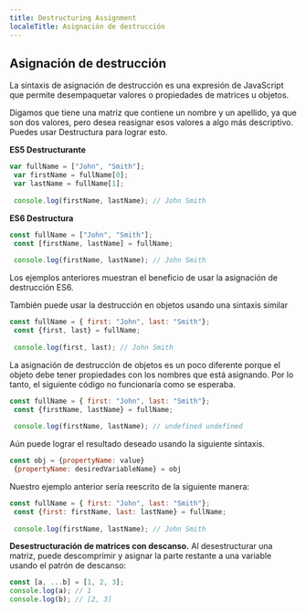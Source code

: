 ```yaml
---
title: Destructuring Assignment
localeTitle: Asignación de destrucción
---
```

## Asignación de destrucción

La sintaxis de asignación de destrucción es una expresión de JavaScript que permite desempaquetar valores o propiedades de matrices u objetos.

Digamos que tiene una matriz que contiene un nombre y un apellido, ya que son dos valores, pero desea reasignar esos valores a algo más descriptivo. Puedes usar Destructura para lograr esto.

**ES5 Destructurante**

```js
var fullName = ["John", "Smith"]; 
 var firstName = fullName[0]; 
 var lastName = fullName[1]; 
 
 console.log(firstName, lastName); // John Smith 
```

**ES6 Destructura**

```js
const fullName = ["John", "Smith"]; 
 const [firstName, lastName] = fullName; 
 
 console.log(firstName, lastName); // John Smith 
```

Los ejemplos anteriores muestran el beneficio de usar la asignación de destrucción ES6.

También puede usar la destrucción en objetos usando una sintaxis similar

```js
const fullName = { first: "John", last: "Smith"}; 
 const {first, last} = fullName; 
 
 console.log(first, last); // John Smith 
```

La asignación de destrucción de objetos es un poco diferente porque el objeto debe tener propiedades con los nombres que está asignando. Por lo tanto, el siguiente código no funcionaría como se esperaba.

```js
const fullName = { first: "John", last: "Smith"}; 
 const {firstName, lastName} = fullName;
 
 console.log(firstName, lastName); // undefined undefined 
```

Aún puede lograr el resultado deseado usando la siguiente sintaxis.

```js
const obj = {propertyName: value} 
 {propertyName: desiredVariableName} = obj 
```

Nuestro ejemplo anterior sería reescrito de la siguiente manera:

```js
const fullName = { first: "John", last: "Smith"}; 
 const {first: firstName, last: lastName} = fullName; 
 
 console.log(firstName, lastName); // John Smith 

```
**Desestructuración de matrices con descanso.**
Al desestructurar una matriz, puede descomprimir y asignar la parte restante a una variable usando el patrón de descanso:
```js
const [a, ...b] = [1, 2, 3];
console.log(a); // 1
console.log(b); // [2, 3]
```
